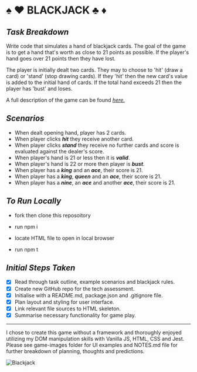 # ♠ ♥ BLACKJACK ♣ ♦

## _Task Breakdown_

Write code that simulates a hand of blackjack cards. The goal of the game is to get a hand that's worth as close to 21 points as possible. If the player's hand goes over 21 points then they have lost.

The player is initially dealt two cards. They may to choose to 'hit' (draw a card) or 'stand' (stop drawing cards). If they 'hit' then the new card's value is added to the initial hand of cards. If the total hand exceeds 21 then the player has 'bust' and loses.

A full description of the game can be found _[here.](https://en.wikipedia.org/wiki/Blackjack)_


## _Scenarios_

- When dealt opening hand, player has 2 cards.
- When player clicks **_hit_** they receive another card.
- When player clicks **_stand_** they receive no further cards and score is evaluated against the dealer's score.
- When player's hand is 21 or less then it is **_valid_**.
- When player's hand is 22 or more then player is **_bust_**.
- When player has a **_king_** and an **_ace_**, their score is 21.
- When player has a **_king_**, **_queen_** and an **_ace_**, their score is 21.
- When player has a **_nine_**, an **_ace_** and another **_ace_**, their score is 21.


## _To Run Locally_

- fork then clone this reposoitory

- run npm i

- locate HTML file to open in local browser

- run npm t

## _Initial Steps Taken_

- [x] Read through task outline, example scenarios and blackjack rules.
- [x] Create new GitHub repo for the tech assessment.
- [x] Initialise with a README.md, package.json and .gitignore file.
- [x] Plan layout and styling for user interface.
- [x] Link relevant file sources to HTML skeleton.
- [x] Summarise necessary functionality for game play.

---

I chose to create this game without a framework and thoroughly enjoyed utilizing my DOM manipulation skills with Vanilla JS, HTML, CSS and Jest. Please see game-images folder for UI examples and NOTES.md file for further breakdown of planning, thoughts and predictions.

 
![Blackjack](../blackjack-project/game-images/winning-hand-example.png "Game-Img")